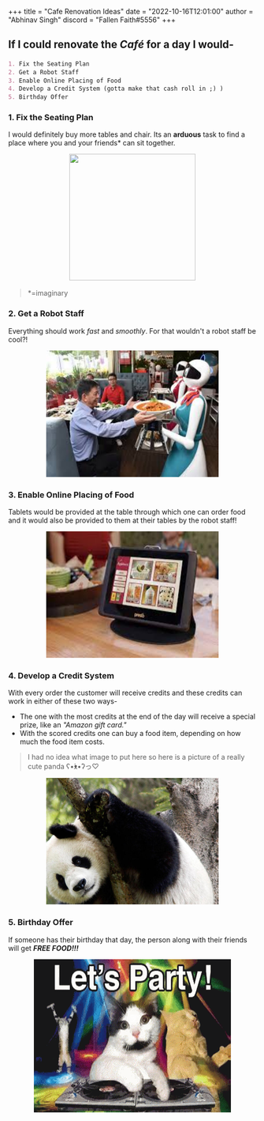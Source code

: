 +++
title = "Cafe Renovation Ideas"
date = "2022-10-16T12:01:00"
author = "Abhinav Singh"
discord = "Fallen Faith#5556"
+++

## If I could renovate the *Café* for a day I would-
```md
1. Fix the Seating Plan
2. Get a Robot Staff
3. Enable Online Placing of Food
4. Develop a Credit System (gotta make that cash roll in ;) )
5. Birthday Offer
```

### 1. Fix the Seating Plan
I would definitely buy more tables and chair. Its an **arduous** task to find a place where you and your friends* can sit together.
<p align="center">
  <img width="256" height="256" src="https://drive.google.com/file/d/1c-PUKomLxpwJDhQE3EWg3KAimXoUfXrh/view?usp=sharing">
</p>

> *=imaginary

### 2. Get a Robot Staff
Everything should work *fast* and *smoothly*. For that wouldn't a robot staff be cool?!
<p align="center">
  <img width="350" height="256" src="./RBAimgs/robofood.jpg">
</p>

### 3. Enable Online Placing of Food
Tablets would be provided at the table through which one can order food and it would also be provided to them at their tables by the robot staff!
<p align="center">
  <img width="350" height="256" src="./RBAimgs/tab.jpg">
</p>

### 4. Develop a Credit System 
With every order the customer will receive credits and these credits can work in either of these two ways-
* The one with the most credits at the end of the day will receive a special prize, like an *"Amazon gift card."*
* With the scored credits one can buy a food item, depending on how much the food item costs.

> I had no idea what image to put here so here is a picture of a really cute panda ʕ•́ᴥ•̀ʔっ♡ 

<p align="center">
  <img width="350" height="256" src="./RBAimgs/panda.jpg">
</p>

### 5. Birthday Offer
If someone has their birthday that day, the person along with their friends will get ***FREE FOOD!!!***
<p align="center">
  <img width="400" height="310" src="./RBAimgs/party.gif">
</p>
